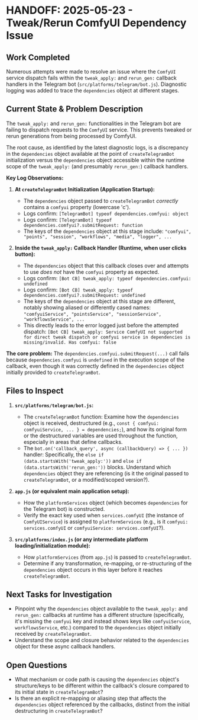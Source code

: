# HANDOFF: 2025-05-23 - Tweak/Rerun ComfyUI Dependency Issue

## Work Completed

Numerous attempts were made to resolve an issue where the `ComfyUI` service dispatch fails within the `tweak_apply:` and `rerun_gen:` callback handlers in the Telegram bot (`src/platforms/telegram/bot.js`).
Diagnostic logging was added to trace the `dependencies` object at different stages.

## Current State & Problem Description

The `tweak_apply:` and `rerun_gen:` functionalities in the Telegram bot are failing to dispatch requests to the `ComfyUI` service. This prevents tweaked or rerun generations from being processed by ComfyUI.

The root cause, as identified by the latest diagnostic logs, is a discrepancy in the `dependencies` object available at the point of `createTelegramBot` initialization versus the `dependencies` object accessible within the runtime scope of the `tweak_apply:` (and presumably `rerun_gen:`) callback handlers.

**Key Log Observations:**

1.  **At `createTelegramBot` Initialization (Application Startup):**
    *   The `dependencies` object passed to `createTelegramBot` *correctly* contains a `comfyui` property (lowercase 'c').
    *   Logs confirm: `[TelegramBot] typeof dependencies.comfyui: object`
    *   Logs confirm: `[TelegramBot] typeof dependencies.comfyui?.submitRequest: function`
    *   The keys of the `dependencies` object at this stage include: `"comfyui", "points", "session", "workflows", "media", "logger", ...`

2.  **Inside the `tweak_apply:` Callback Handler (Runtime, when user clicks button):**
    *   The `dependencies` object that this callback closes over and attempts to use *does not* have the `comfyui` property as expected.
    *   Logs confirm: `[Bot CB] tweak_apply: typeof dependencies.comfyui: undefined`
    *   Logs confirm: `[Bot CB] tweak_apply: typeof dependencies.comfyui?.submitRequest: undefined`
    *   The keys of the `dependencies` object at this stage are different, notably showing aliased or differently cased names: `"comfyuiService", "pointsService", "sessionService", "workflowsService", ...`
    *   This directly leads to the error logged just before the attempted dispatch: `[Bot CB] tweak_apply: Service ComfyUI not supported for direct tweak dispatch or comfyui service in dependencies is missing/invalid. Has comfyui: false`

**The core problem:** The `dependencies.comfyui.submitRequest(...)` call fails because `dependencies.comfyui` is `undefined` in the execution scope of the callback, even though it was correctly defined in the `dependencies` object initially provided to `createTelegramBot`.

## Files to Inspect

1.  **`src/platforms/telegram/bot.js`:**
    *   The `createTelegramBot` function: Examine how the `dependencies` object is received, destructured (e.g., `const { comfyui: comfyuiService, ... } = dependencies;`), and how its original form or the destructured variables are used throughout the function, especially in areas that define callbacks.
    *   The `bot.on('callback_query', async (callbackQuery) => { ... })` handler: Specifically, the `else if (data.startsWith('tweak_apply:'))` and `else if (data.startsWith('rerun_gen:'))` blocks. Understand which `dependencies` object they are referencing (is it the original passed to `createTelegramBot`, or a modified/scoped version?).

2.  **`app.js` (or equivalent main application setup):**
    *   How the `platformServices` object (which becomes `dependencies` for the Telegram bot) is constructed.
    *   Verify the exact key used when `services.comfyUI` (the instance of `ComfyUIService`) is assigned to `platformServices` (e.g., is it `comfyui: services.comfyUI` or `comfyuiService: services.comfyUI`?).

3.  **`src/platforms/index.js` (or any intermediate platform loading/initialization module):**
    *   How `platformServices` (from `app.js`) is passed to `createTelegramBot`.
    *   Determine if any transformation, re-mapping, or re-structuring of the `dependencies` object occurs in this layer before it reaches `createTelegramBot`.

## Next Tasks for Investigation

*   Pinpoint why the `dependencies` object available to the `tweak_apply:` and `rerun_gen:` callbacks at runtime has a different structure (specifically, it's missing the `comfyui` key and instead shows keys like `comfyuiService`, `workflowsService`, etc.) compared to the `dependencies` object initially received by `createTelegramBot`.
*   Understand the scope and closure behavior related to the `dependencies` object for these async callback handlers.

## Open Questions

*   What mechanism or code path is causing the `dependencies` object's structure/keys to be different within the callback's closure compared to its initial state in `createTelegramBot`?
*   Is there an explicit re-mapping or aliasing step that affects the `dependencies` object referenced by the callbacks, distinct from the initial destructuring in `createTelegramBot`? 